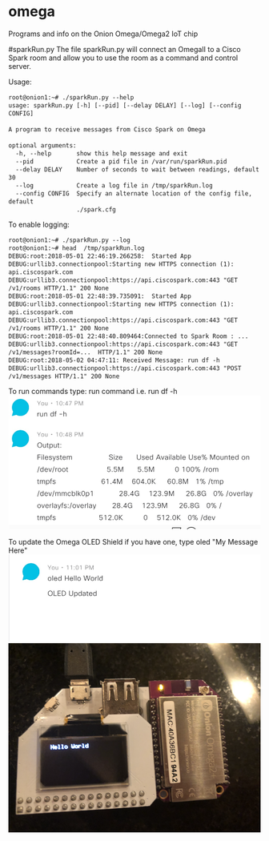 # omega
Programs and info on the Onion Omega/Omega2 IoT chip

#sparkRun.py
The file sparkRun.py will connect an OmegaII to a Cisco Spark room and allow you to use the room as a command and control server. 

Usage:

    root@onion1:~# ./sparkRun.py --help 
    usage: sparkRun.py [-h] [--pid] [--delay DELAY] [--log] [--config CONFIG]
    
    A program to receive messages from Cisco Spark on Omega
    
    optional arguments:
      -h, --help       show this help message and exit
      --pid            Create a pid file in /var/run/sparkRun.pid
      --delay DELAY    Number of seconds to wait between readings, default 30
      --log            Create a log file in /tmp/sparkRun.log
      --config CONFIG  Specify an alternate location of the config file, default
                       ./spark.cfg

To enable logging:

    root@onion1:~# ./sparkRun.py --log
    root@onion1:~# head  /tmp/sparkRun.log  
    DEBUG:root:2018-05-01 22:46:19.266258:  Started App
    DEBUG:urllib3.connectionpool:Starting new HTTPS connection (1): api.ciscospark.com
    DEBUG:urllib3.connectionpool:https://api.ciscospark.com:443 "GET /v1/rooms HTTP/1.1" 200 None
    DEBUG:root:2018-05-01 22:48:39.735091:  Started App
    DEBUG:urllib3.connectionpool:Starting new HTTPS connection (1): api.ciscospark.com
    DEBUG:urllib3.connectionpool:https://api.ciscospark.com:443 "GET /v1/rooms HTTP/1.1" 200 None
    DEBUG:root:2018-05-01 22:48:40.809464:Connected to Spark Room : ...
    DEBUG:urllib3.connectionpool:https://api.ciscospark.com:443 "GET /v1/messages?roomId=...  HTTP/1.1" 200 None
    DEBUG:root:2018-05-02 04:47:11: Received Message: run df -h 
    DEBUG:urllib3.connectionpool:https://api.ciscospark.com:443 "POST /v1/messages HTTP/1.1" 200 None

To run commands type: run command i.e. run df -h 
![alt tag](https://raw.githubusercontent.com/joemcmanus/omega/master/images/runExample.jpeg)

To update the Omega OLED Shield if you have one, type oled "My Message Here" 
![alt tag](https://raw.githubusercontent.com/joemcmanus/omega/master/images/oledExample.jpeg)
![alt tag](https://raw.githubusercontent.com/joemcmanus/omega/master/images/oledOutputExample.png)
